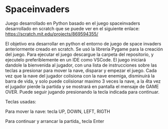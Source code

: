 # Spaceinvaders
Juego desarrollado en Python basado en el juego spaceinvaders desarrollado en scratch que se puede ver en el siguiente enlace:
https://scratch.mit.edu/projects/869594355/

El objetivo era desarrollar en python el entorno de juego de space invaders anteriormente creado en scratch.
Se usó la librería Pygame para la creación del juego.
Para ejecutar el juego descargue la carpeta del repositorio, y ejecutelo preferiblemente en un IDE como VSCode.
El juego iniciará dandole la bienvenida al jugador, con una lista de instrucciones sobre las teclas a presionar para mover la nave, disparar y empezar el juego. Cada vez que la nave del jugador colisiona con la nave enemiga, disminuirá la barra de vida, y solo puede colisionar maximo 3 veces la nave, a la 4ta vez el jugador pierde la partida y se mostrará en pantalla el mensaje de GAME OVER. Puede seguir jugando presionando la tecla indicada para continuar.

Teclas usadas:

Para mover la nave:
tecla UP, DOWN, LEFT, RIGTH

Para continuar y arrancar la partida_
tecla Enter
